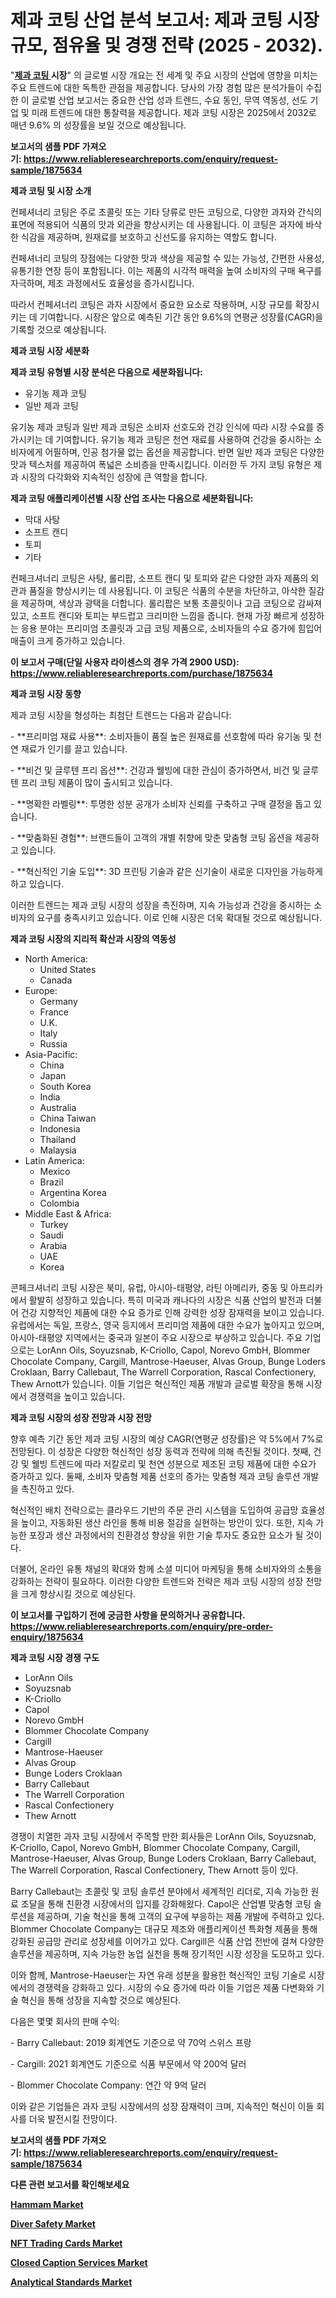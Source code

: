 <p><h1>제과 코팅 산업 분석 보고서: 제과 코팅 시장 규모, 점유율 및 경쟁 전략 (2025 - 2032).</h1></p><p>"<strong><a href="https://www.reliableresearchreports.com/confectionery-coating-r1875634?utm_campaign=106&utm_medium=7&utm_source=Github&utm_content=ia&utm_term=10032025&utm_id=confectionery-coating">제과 코팅&nbsp;</a></strong><strong>시장</strong>" 의 글로벌 시장 개요는 전 세계 및 주요 시장의 산업에 영향을 미치는 주요 트렌드에 대한 독특한 관점을 제공합니다. 당사의 가장 경험 많은 분석가들이 수집한 이 글로벌 산업 보고서는 중요한 산업 성과 트렌드, 수요 동인, 무역 역동성, 선도 기업 및 미래 트렌드에 대한 통찰력을 제공합니다. 제과 코팅 시장은 2025에서 2032로 매년 9.6% 의 성장률을 보일 것으로 예상됩니다.&nbsp;</p>
<p><strong>보고서의 샘플 PDF 가져오기:&nbsp;<a href="https://www.reliableresearchreports.com/enquiry/request-sample/1875634?utm_campaign=106&utm_medium=7&utm_source=Github&utm_content=ia&utm_term=10032025&utm_id=confectionery-coating">https://www.reliableresearchreports.com/enquiry/request-sample/1875634</a></strong></p>
<p><strong>제과 코팅 및 시장 소개</strong></p>
<p><p>컨페셔너리 코팅은 주로 초콜릿 또는 기타 당류로 만든 코팅으로, 다양한 과자와 간식의 표면에 적용되어 식품의 맛과 외관을 향상시키는 데 사용됩니다. 이 코팅은 과자에 바삭한 식감을 제공하며, 원재료를 보호하고 신선도를 유지하는 역할도 합니다. </p><p>컨페셔너리 코팅의 장점에는 다양한 맛과 색상을 제공할 수 있는 가능성, 간편한 사용성, 유통기한 연장 등이 포함됩니다. 이는 제품의 시각적 매력을 높여 소비자의 구매 욕구를 자극하며, 제조 과정에서도 효율성을 증가시킵니다. </p><p>따라서 컨페셔너리 코팅은 과자 시장에서 중요한 요소로 작용하며, 시장 규모를 확장시키는 데 기여합니다. 시장은 앞으로 예측된 기간 동안 9.6%의 연평균 성장률(CAGR)을 기록할 것으로 예상됩니다.</p></p>
<p><strong>제과 코팅 시장 세분화</strong></p>
<p><strong>제과 코팅 유형별 시장 분석은 다음으로 세분화됩니다:</strong></p>
<p><ul><li>유기농 제과 코팅</li><li>일반 제과 코팅</li></ul></p>
<p><p>유기농 제과 코팅과 일반 제과 코팅은 소비자 선호도와 건강 인식에 따라 시장 수요를 증가시키는 데 기여합니다. 유기농 제과 코팅은 천연 재료를 사용하여 건강을 중시하는 소비자에게 어필하며, 인공 첨가물 없는 옵션을 제공합니다. 반면 일반 제과 코팅은 다양한 맛과 텍스처를 제공하여 폭넓은 소비층을 만족시킵니다. 이러한 두 가지 코팅 유형은 제과 시장의 다각화와 지속적인 성장에 큰 역할을 합니다.</p></p>
<p><strong>제과 코팅 애플리케이션별 시장 산업 조사는 다음으로 세분화됩니다:</strong></p>
<p><ul><li>막대 사탕</li><li>소프트 캔디</li><li>토피</li><li>기타</li></ul></p>
<p><p>컨페크셔너리 코팅은 사탕, 롤리팝, 소프트 캔디 및 토피와 같은 다양한 과자 제품의 외관과 품질을 향상시키는 데 사용됩니다. 이 코팅은 식품의 수분을 차단하고, 아삭한 질감을 제공하며, 색상과 광택을 더합니다. 롤리팝은 보통 초콜릿이나 고급 코팅으로 감싸져 있고, 소프트 캔디와 토피는 부드럽고 크리미한 느낌을 줍니다. 현재 가장 빠르게 성장하는 응용 분야는 프리미엄 초콜릿과 고급 코팅 제품으로, 소비자들의 수요 증가에 힘입어 매출이 크게 증가하고 있습니다.</p></p>
<p><strong>이 보고서 구매(단일 사용자 라이센스의 경우 가격 2900 USD): <a href="https://www.reliableresearchreports.com/purchase/1875634?utm_campaign=106&utm_medium=7&utm_source=Github&utm_content=ia&utm_term=10032025&utm_id=confectionery-coating">https://www.reliableresearchreports.com/purchase/1875634</a></strong></p>
<p><strong>제과 코팅 시장 동향</strong></p>
<p><p>제과 코팅 시장을 형성하는 최첨단 트렌드는 다음과 같습니다:</p><p>- **프리미엄 재료 사용**: 소비자들이 품질 높은 원재료를 선호함에 따라 유기농 및 천연 재료가 인기를 끌고 있습니다.</p><p>- **비건 및 글루텐 프리 옵션**: 건강과 웰빙에 대한 관심이 증가하면서, 비건 및 글루텐 프리 코팅 제품이 많이 출시되고 있습니다.</p><p>- **명확한 라벨링**: 투명한 성분 공개가 소비자 신뢰를 구축하고 구매 결정을 돕고 있습니다.</p><p>- **맞춤화된 경험**: 브랜드들이 고객의 개별 취향에 맞춘 맞춤형 코팅 옵션을 제공하고 있습니다.</p><p>- **혁신적인 기술 도입**: 3D 프린팅 기술과 같은 신기술이 새로운 디자인을 가능하게 하고 있습니다.</p><p>이러한 트렌드는 제과 코팅 시장의 성장을 촉진하며, 지속 가능성과 건강을 중시하는 소비자의 요구를 충족시키고 있습니다. 이로 인해 시장은 더욱 확대될 것으로 예상됩니다.</p></p>
<p><strong>제과 코팅 시장의 지리적 확산과 시장의 역동성</strong></p>
<p><ul>
    <li>
        North America:
        <ul>
            <li>United States</li>
            <li>Canada</li>
        </ul>
    </li>
    <li>
        Europe:
        <ul>
            <li>Germany</li>
            <li>France</li>
            <li>U.K.</li>
            <li>Italy</li>
            <li>Russia</li>
        </ul>
    </li>
    <li>
        Asia-Pacific:
        <ul>
            <li>China</li>
            <li>Japan</li>
            <li>South Korea</li>
            <li>India</li>
            <li>Australia</li>
            <li>China Taiwan</li>
            <li>Indonesia</li>
            <li>Thailand</li>
            <li>Malaysia</li>
        </ul>
    </li>
    <li>
        Latin America:
        <ul>
            <li>Mexico</li>
            <li>Brazil</li>
            <li>Argentina Korea</li>
            <li>Colombia</li>
        </ul>
    </li>
    <li>
        Middle East & Africa:
        <ul>
            <li>Turkey</li>
            <li>Saudi</li>
            <li>Arabia</li>
            <li>UAE</li>
            <li>Korea</li>
        </ul>
    </li>
    </ul></p>
<p><p>콘페크셔너리 코팅 시장은 북미, 유럽, 아시아-태평양, 라틴 아메리카, 중동 및 아프리카에서 활발히 성장하고 있습니다. 특히 미국과 캐나다의 시장은 식품 산업의 발전과 더불어 건강 지향적인 제품에 대한 수요 증가로 인해 강력한 성장 잠재력을 보이고 있습니다. 유럽에서는 독일, 프랑스, 영국 등지에서 프리미엄 제품에 대한 수요가 높아지고 있으며, 아시아-태평양 지역에서는 중국과 일본이 주요 시장으로 부상하고 있습니다. 주요 기업으로는 LorAnn Oils, Soyuzsnab, K-Criollo, Capol, Norevo GmbH, Blommer Chocolate Company, Cargill, Mantrose-Haeuser, Alvas Group, Bunge Loders Croklaan, Barry Callebaut, The Warrell Corporation, Rascal Confectionery, Thew Arnott가 있습니다. 이들 기업은 혁신적인 제품 개발과 글로벌 확장을 통해 시장에서 경쟁력을 높이고 있습니다.</p></p>
<p><strong>제과 코팅 시장의 성장 전망과 시장 전망</strong></p>
<p><p>향후 예측 기간 동안 제과 코팅 시장의 예상 CAGR(연평균 성장률)은 약 5%에서 7%로 전망된다. 이 성장은 다양한 혁신적인 성장 동력과 전략에 의해 촉진될 것이다. 첫째, 건강 및 웰빙 트렌드에 따라 저칼로리 및 천연 성분으로 제조된 코팅 제품에 대한 수요가 증가하고 있다. 둘째, 소비자 맞춤형 제품 선호의 증가는 맞춤형 제과 코팅 솔루션 개발을 촉진하고 있다.</p><p>혁신적인 배치 전략으로는 클라우드 기반의 주문 관리 시스템을 도입하여 공급망 효율성을 높이고, 자동화된 생산 라인을 통해 비용 절감을 실현하는 방안이 있다. 또한, 지속 가능한 포장과 생산 과정에서의 친환경성 향상을 위한 기술 투자도 중요한 요소가 될 것이다. </p><p>더불어, 온라인 유통 채널의 확대와 함께 소셜 미디어 마케팅을 통해 소비자와의 소통을 강화하는 전략이 필요하다. 이러한 다양한 트렌드와 전략은 제과 코팅 시장의 성장 전망을 크게 향상시킬 것으로 예상된다.</p></p>
<p><strong>이 보고서를 구입하기 전에 궁금한 사항을 문의하거나 공유합니다. <a href="https://www.reliableresearchreports.com/enquiry/pre-order-enquiry/1875634?utm_campaign=106&utm_medium=7&utm_source=Github&utm_content=ia&utm_term=10032025&utm_id=confectionery-coating">https://www.reliableresearchreports.com/enquiry/pre-order-enquiry/1875634</a></strong></p>
<p><strong>제과 코팅 시장 경쟁 구도</strong></p>
<p><ul><li>LorAnn Oils</li><li>Soyuzsnab</li><li>K-Criollo</li><li>Capol</li><li>Norevo GmbH</li><li>Blommer Chocolate Company</li><li>Cargill</li><li>Mantrose-Haeuser</li><li>Alvas Group</li><li>Bunge Loders Croklaan</li><li>Barry Callebaut</li><li>The Warrell Corporation</li><li>Rascal Confectionery</li><li>Thew Arnott</li></ul></p>
<p><p>경쟁이 치열한 과자 코팅 시장에서 주목할 만한 회사들은 LorAnn Oils, Soyuzsnab, K-Criollo, Capol, Norevo GmbH, Blommer Chocolate Company, Cargill, Mantrose-Haeuser, Alvas Group, Bunge Loders Croklaan, Barry Callebaut, The Warrell Corporation, Rascal Confectionery, Thew Arnott 등이 있다.</p><p>Barry Callebaut는 초콜릿 및 코팅 솔루션 분야에서 세계적인 리더로, 지속 가능한 원료 조달을 통해 친환경 시장에서의 입지를 강화해왔다. Capol은 산업별 맞춤형 코팅 솔루션을 제공하며, 기술 혁신을 통해 고객의 요구에 부응하는 제품 개발에 주력하고 있다. Blommer Chocolate Company는 대규모 제조와 애플리케이션 특화형 제품을 통해 강화된 공급망 관리로 성장세를 이어가고 있다. Cargill은 식품 산업 전반에 걸쳐 다양한 솔루션을 제공하며, 지속 가능한 농업 실천을 통해 장기적인 시장 성장을 도모하고 있다.</p><p>이와 함께, Mantrose-Haeuser는 자연 유래 성분을 활용한 혁신적인 코팅 기술로 시장에서의 경쟁력을 강화하고 있다. 시장의 수요 증가에 따라 이들 기업은 제품 다변화와 기술 혁신을 통해 성장을 지속할 것으로 예상된다. </p><p>다음은 몇몇 회사의 판매 수익:</p><p>- Barry Callebaut: 2019 회계연도 기준으로 약 70억 스위스 프랑</p><p>- Cargill: 2021 회계연도 기준으로 식품 부문에서 약 200억 달러</p><p>- Blommer Chocolate Company: 연간 약 9억 달러</p><p>이와 같은 기업들은 과자 코팅 시장에서의 성장 잠재력이 크며, 지속적인 혁신이 이들 회사를 더욱 발전시킬 전망이다.</p></p>
<p><strong>보고서의 샘플 PDF 가져오기:&nbsp;<a href="https://www.reliableresearchreports.com/enquiry/request-sample/1875634?utm_campaign=106&utm_medium=7&utm_source=Github&utm_content=ia&utm_term=10032025&utm_id=confectionery-coating">https://www.reliableresearchreports.com/enquiry/request-sample/1875634</a></strong></p>
<p><strong></strong></p>
<p><strong></strong></p>
<p><strong></strong></p>
<p><strong></strong></p>
<p><strong>다른 관련 보고서를 확인해보세요</strong></p>
<p><strong><p><a href="https://github.com/boyertrull4r/Market-Research-Report-List-1/blob/main/hammam-market.md?utm_campaign=106&utm_medium=7&utm_source=Github&utm_content=ia&utm_term=10032025&utm_id=confectionery-coating">Hammam Market</a></p><p><a href="https://github.com/siertnamba7u/Market-Research-Report-List-1/blob/main/diver-safety-market.md?utm_campaign=106&utm_medium=7&utm_source=Github&utm_content=ia&utm_term=10032025&utm_id=confectionery-coating">Diver Safety Market</a></p><p><a href="https://github.com/jugutstam/Market-Research-Report-List-1/blob/main/nft-trading-cards-market.md?utm_campaign=106&utm_medium=7&utm_source=Github&utm_content=ia&utm_term=10032025&utm_id=confectionery-coating">NFT Trading Cards Market</a></p><p><a href="https://github.com/pilukypalis/Market-Research-Report-List-1/blob/main/closed-caption-services-market.md?utm_campaign=106&utm_medium=7&utm_source=Github&utm_content=ia&utm_term=10032025&utm_id=confectionery-coating">Closed Caption Services Market</a></p><p><a href="https://github.com/zakkistuey/Market-Research-Report-List-1/blob/main/analytical-standards-market.md?utm_campaign=106&utm_medium=7&utm_source=Github&utm_content=ia&utm_term=10032025&utm_id=confectionery-coating">Analytical Standards Market</a></p></strong></p>
<p></p>